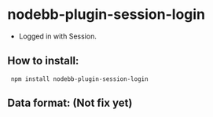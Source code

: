 # nodebb-plugin-session-login

* Logged in with Session.

## How to install:

<pre><code> npm install nodebb-plugin-session-login </code></pre>

## Data format: (Not fix yet)

